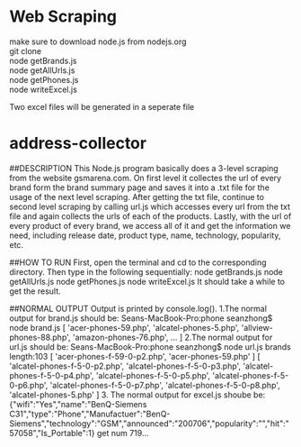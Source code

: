 # Web Scraping

make sure to download node.js from nodejs.org    
git clone   
node getBrands.js  
node getAllUrls.js  
node getPhones.js  
node writeExcel.js  

Two excel files will be generated in a seperate file
# address-collector

##DESCRIPTION
  This Node.js program basically does a 3-level scraping from the website gsmarena.com. On first level
it collectes the url of every brand form the brand summary page and saves it into a .txt file for the 
usage of the next level scraping. After getting the txt file, continue to second level scraping by 
calling url.js which accesses every url from the txt file and again collects the urls of each of the 
products. Lastly, with the url of every product of every brand, we access all of it and get the 
information we need, including release date, product type, name, technology, popularity, etc. 

##HOW TO RUN
  First, open the terminal and cd to the corresponding directory. Then type in the following sequentially:
  node getBrands.js
  node getAllUrls.js
  node getPhones.js
  node writeExcel.js
  It should take a while to get the result.

##NORMAL OUTPUT
  Output is printed by console.log().
  1.The normal output for brand.js should be:
Seans-MacBook-Pro:phone seanzhong$ node brand.js
[ 'acer-phones-59.php',
  'alcatel-phones-5.php',
  'allview-phones-88.php',
  'amazon-phones-76.php',
   ... ]
  2.The normal output for url.js should be:
Seans-MacBook-Pro:phone seanzhong$ node url.js
brands length:103
[ 'acer-phones-f-59-0-p2.php', 'acer-phones-59.php' ]
[ 'alcatel-phones-f-5-0-p2.php',
  'alcatel-phones-f-5-0-p3.php',
  'alcatel-phones-f-5-0-p4.php',
  'alcatel-phones-f-5-0-p5.php',
  'alcatel-phones-f-5-0-p6.php',
  'alcatel-phones-f-5-0-p7.php',
  'alcatel-phones-f-5-0-p8.php',
  'alcatel-phones-5.php' ]
  3. The normal output for excel.js shoube be:
{"wifi":"Yes","name":"BenQ-Siemens C31","type":"Phone","Manufactuer":"BenQ-Siemens","technology":"GSM","announced":"200706","popularity":"","hit":"57058","Is_Portable":1}
get num 719...



